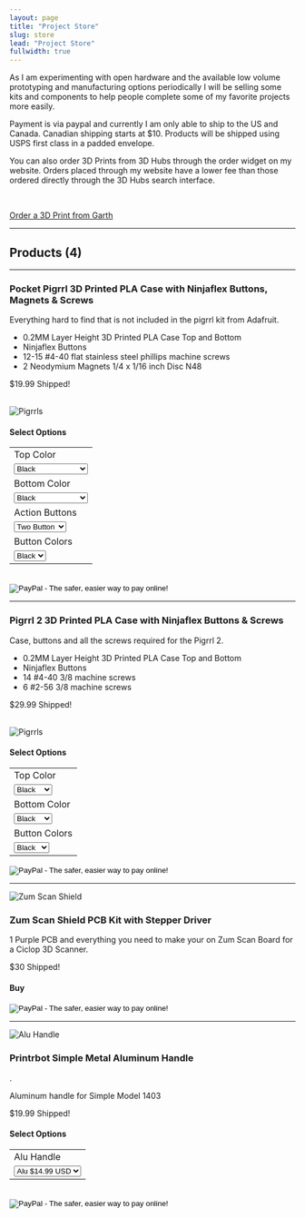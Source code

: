 ```yaml
---
layout: page
title: "Project Store"
slug: store
lead: "Project Store"
fullwidth: true
---
```


<div class="row">
  <div class="col-md-12">
  <p>
    As I am experimenting with open hardware and the available low volume prototyping and manufacturing options periodically I will be selling some kits and components to help people complete some of my favorite projects more easily.
  </p>
  <p>
    Payment is via paypal and currently I am only able to ship to the US and Canada. Canadian shipping starts at $10.  Products will be shipped using USPS first class in a padded envelope.
  </p>
  <p>You can also order 3D Prints from 3D Hubs through the order widget on my website.  Orders placed through my website have a lower fee than those ordered directly through the 3D Hubs search interface.
  </p>
  <p>
  <br/>
  <div class="text-center">
  <a href="https://www.3dhubs.com/seattle/hubs/garth/3dprint" data-3dhubs-widget="button" data-hub-id="34464" data-type="orderWidget" data-color="red" data-size="large" data-text="Order a 3D Print from Garth">Order a 3D Print from Garth</a></div>
<script>!function(a,b,c,d){var e,g=(a.getElementsByTagName(b)[0],/^http:/.test(a.location)?"http":"https");a.getElementById(d)||(e=a.createElement(b),e.id=d,e.src=g+"://d3d4ig4df637nj.cloudfront.net/w/2.0.js",e.async=!0,a.body.appendChild(e))}(document,"script",1,"h3d-widgets-js");</script>
  </p>
  <hr/>
  <h2>Products (4)</h2>
  <hr/>
  </div>
</div>
<div class="row">
  <div class="col-md-8">
    <h3>
    Pocket Pigrrl 3D Printed PLA Case with Ninjaflex Buttons, Magnets & Screws
    </h3>
    <p>Everything hard to find that is not included in the pigrrl kit from Adafruit. </p>
    <ul>
      <li>0.2MM Layer Height 3D Printed PLA Case Top and Bottom</li>
      <li>Ninjaflex Buttons</li>
      <li>12-15 #4-40 flat stainless steel phillips machine screws</li>
      <li>2 Neodymium Magnets 1/4 x 1/16 inch Disc N48</li>
    </ul>
    <p class="lead">$19.99 Shipped!</p>
    <br/>
    <img alt="Pigrrls" src="{{ site.url }}assets/img/pigrrl/3_pigrrls.JPG" class="img-responsive img-rounded" />
  </div>
  <div class="col-md-4">
  <div class="well well-sm">
  <h4>Select Options</h4>
  <form target="paypal" action="https://www.paypal.com/cgi-bin/webscr" method="post">
<input type="hidden" name="cmd" value="_s-xclick">
<input type="hidden" name="hosted_button_id" value="A2ASMNSF8VL5N">
<table>
<tr><td><input type="hidden" name="on0" value="Top Color">Top Color</td></tr><tr><td><select name="os0">
	<option value="Black">Black </option>
	<option value="White">White </option>
	<option value="Green">Green </option>
	<option value="Yellow">Yellow </option>
	<option value="Orange">Orange </option>
	<option value="Purple">Purple </option>
	<option value="Transparent Black">Transparent Black </option>
	<option value="Blue">Blue </option>
	<option value="Gold">Gold </option>
	<option value="Silver">Silver </option>
</select> </td></tr>
<tr><td><input type="hidden" name="on1" value="Bottom Color">Bottom Color</td></tr><tr><td><select name="os1">
	<option value="Black">Black </option>
	<option value="White">White </option>
	<option value="Green">Green </option>
	<option value="Yellow">Yellow </option>
	<option value="Orange">Orange </option>
	<option value="Purple">Purple </option>
	<option value="Transparent Black">Transparent Black </option>
	<option value="Blue">Blue </option>
	<option value="Gold">Gold </option>
	<option value="Silver">Silver </option>
</select> </td></tr>
<tr><td><input type="hidden" name="on2" value="Action Buttons">Action Buttons</td></tr><tr><td><select name="os2">
	<option value="Two Button">Two Button </option>
	<option value="Four Button">Four Button </option>
</select> </td></tr>
<tr><td><input type="hidden" name="on3" value="Button Colors">Button Colors</td></tr><tr><td><select name="os3">
	<option value="Black">Black </option>
	<option value="Snow">Snow </option>
	<option value="Sky">Sky </option>
	<option value="Fire">Fire </option>
</select> </td></tr>
</table>
<br/>
<input type="image" class="paypal-btn" src="https://www.paypalobjects.com/en_US/i/btn/btn_cart_LG.gif" border="0" name="submit" alt="PayPal - The safer, easier way to pay online!">
<img alt="" border="0" src="https://www.paypalobjects.com/en_US/i/scr/pixel.gif" width="1" height="1">
</form>
  </div>
  </div>
</div>
<hr/>
<div class="row">
  <div class="col-md-8">
    <h3>
    Pigrrl 2 3D Printed PLA Case with Ninjaflex Buttons & Screws
    </h3>
    <p>Case, buttons and all the screws required for the Pigrrl 2. </p>
    <ul>
      <li>0.2MM Layer Height 3D Printed PLA Case Top and Bottom</li>
      <li>Ninjaflex Buttons</li>
      <li>14 #4-40 3/8 machine screws</li>
      <li>6 #2-56 3/8 machine screws</li>
    </ul>
    <p class="lead">$29.99 Shipped!</p>
    <br/>
    <img alt="Pigrrls" src="{{ site.url }}assets/img/pigrrl/pigrrl_2_red.jpg" class="img-responsive img-rounded" />
  </div>
  <div class="col-md-4">
  <div class="well well-sm">
  <h4>Select Options</h4>
    <form target="paypal" action="https://www.paypal.com/cgi-bin/webscr" method="post">
        <input type="hidden" name="cmd" value="_s-xclick">
        <input type="hidden" name="hosted_button_id" value="8LN2EB59GR9BW">
        <table>
        <tr><td><input type="hidden" name="on0" value="Top Color">Top Color</td></tr><tr><td><select name="os0">
            <option value="Black">Black </option>
            <option value="White">White </option>
            <option value="Green">Green </option>
            <option value="Yellow">Yellow </option>
            <option value="Orange">Orange </option>
            <option value="Silver">Silver </option>
            <option value="Blue">Blue </option>
            <option value="Gold">Gold </option>
        </select> </td></tr>
        <tr><td><input type="hidden" name="on1" value="Bottom Color">Bottom Color</td></tr><tr><td><select name="os1">
            <option value="Black">Black </option>
            <option value="White">White </option>
            <option value="Green">Green </option>
            <option value="Yellow">Yellow </option>
            <option value="Orange">Orange </option>
            <option value="Silver">Silver </option>
            <option value="Gold">Gold </option>
            <option value="Blue">Blue </option>
        </select> </td></tr>
        <tr><td><input type="hidden" name="on2" value="Button Colors">Button Colors</td></tr><tr><td><select name="os2">
            <option value="Black">Black </option>
            <option value="Snow">Snow </option>
            <option value="Sky">Sky </option>
            <option value="Fire">Fire </option>
            <option value="Orchid">Orchid </option>
            <option value="Violet">Violet </option>
        </select> </td></tr>
        </table>
        <input type="image" class="paypal-btn" src="https://www.paypalobjects.com/en_US/i/btn/btn_cart_LG.gif" border="0" name="submit" alt="PayPal - The safer, easier way to pay online!">
        <img alt="" border="0" src="https://www.paypalobjects.com/en_US/i/scr/pixel.gif" width="1" height="1">
    </form>
  </div>
  </div>
</div>
<hr/>
<div class="row">
  <div class="col-md-3">
  <img alt="Zum Scan Shield" src="{{ site.url }}assets/img/ciclop/zum_scan_kit.jpg" class="img-responsive img-rounded" />
  </div>
  <div class="col-md-6">
    <h3>
    Zum Scan Shield PCB Kit with Stepper Driver
    </h3>
    <p>1 Purple PCB and everything you need to make your on Zum Scan Board for a Ciclop 3D Scanner. </p>
    <p class="lead">$30 Shipped!</p>
  </div>
  <div class="col-md-3">
  <div class="well well-sm">
  <h4>Buy</h4>
  <form target="paypal" action="https://www.paypal.com/cgi-bin/webscr" method="post">
<input type="hidden" name="cmd" value="_s-xclick">
<input type="hidden" name="hosted_button_id" value="9Y8EK4B77F4TC">
<input type="image" class="paypal-btn" src="https://www.paypalobjects.com/en_US/i/btn/btn_cart_LG.gif" border="0" name="submit" alt="PayPal - The safer, easier way to pay online!">
<img alt="" border="0" src="https://www.paypalobjects.com/en_US/i/scr/pixel.gif" width="1" height="1">
</form>

  </div>
  </div>
</div>
<hr/>
<div class="row">
  <div class="col-md-3">
  <img alt="Alu Handle" src="{{ site.url }}assets/img/printrbot/alu-handle-510x510.jpg" class="img-responsive img-rounded" />
  </div>
  <div class="col-md-6">
    <h3>
    Printrbot Simple Metal Aluminum Handle
    </h3>.
    <p>Aluminum handle for Simple Model 1403</p>
    <p class="lead">$19.99 Shipped!</p>
  </div>
  <div class="col-md-3">
  <div class="well well-sm">
  <h4>Select Options</h4>
  <form target="paypal" action="https://www.paypal.com/cgi-bin/webscr" method="post">
<input type="hidden" name="cmd" value="_s-xclick">
<input type="hidden" name="hosted_button_id" value="BY58F9SHXWUVU">
<table>
<tr><td><input type="hidden" name="on0" value="Alu Handle">Alu Handle</td></tr><tr><td><select name="os0">
	<option value="Alu">Alu $14.99 USD</option>
</select> </td></tr>
</table>
<br/>
<input type="hidden" name="currency_code" value="USD">
<input type="image" class="paypal-btn" src="https://www.paypalobjects.com/en_US/i/btn/btn_cart_LG.gif" border="0" name="submit" alt="PayPal - The safer, easier way to pay online!">
<img alt="" border="0" src="https://www.paypalobjects.com/en_US/i/scr/pixel.gif" width="1" height="1">
</form>


  </div>
  </div>
</div>
